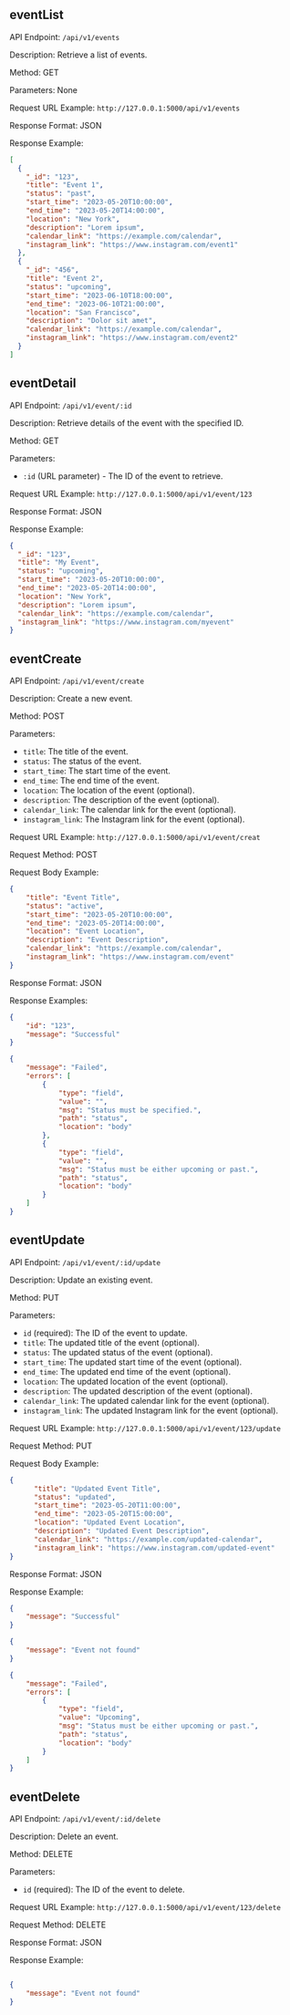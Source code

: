 
## eventList

API Endpoint: `/api/v1/events`

Description: Retrieve a list of events.

Method: GET

Parameters: None

Request URL Example: `http://127.0.0.1:5000/api/v1/events`

Response Format: JSON

Response Example:

```json
[
  {
    "_id": "123",
    "title": "Event 1",
    "status": "past",
    "start_time": "2023-05-20T10:00:00",
    "end_time": "2023-05-20T14:00:00",
    "location": "New York",
    "description": "Lorem ipsum",
    "calendar_link": "https://example.com/calendar",
    "instagram_link": "https://www.instagram.com/event1"
  },
  {
    "_id": "456",
    "title": "Event 2",
    "status": "upcoming",
    "start_time": "2023-06-10T18:00:00",
    "end_time": "2023-06-10T21:00:00",
    "location": "San Francisco",
    "description": "Dolor sit amet",
    "calendar_link": "https://example.com/calendar",
    "instagram_link": "https://www.instagram.com/event2"
  }
]
```


## eventDetail

API Endpoint: `/api/v1/event/:id`

Description: Retrieve details of the event with the specified ID.

Method: GET

Parameters:

- `:id` (URL parameter) - The ID of the event to retrieve.

Request URL Example: `http://127.0.0.1:5000/api/v1/event/123`

Response Format: JSON

Response Example:

```json
{
  "_id": "123",
  "title": "My Event",
  "status": "upcoming",
  "start_time": "2023-05-20T10:00:00",
  "end_time": "2023-05-20T14:00:00",
  "location": "New York",
  "description": "Lorem ipsum",
  "calendar_link": "https://example.com/calendar",
  "instagram_link": "https://www.instagram.com/myevent"
}
```


## eventCreate

API Endpoint: `/api/v1/event/create`

Description: Create a new event.

Method: POST

Parameters:

- `title`: The title of the event.
- `status`: The status of the event.
- `start_time`: The start time of the event.
- `end_time`: The end time of the event.
- `location`: The location of the event (optional).
- `description`: The description of the event (optional).
- `calendar_link`: The calendar link for the event (optional).
- `instagram_link`: The Instagram link for the event (optional).

Request URL Example: `http://127.0.0.1:5000/api/v1/event/creat`

Request Method: POST

Request Body Example:

```json
{
	"title": "Event Title",
	"status": "active",
	"start_time": "2023-05-20T10:00:00",
	"end_time": "2023-05-20T14:00:00",
	"location": "Event Location",
	"description": "Event Description",
	"calendar_link": "https://example.com/calendar",
	"instagram_link": "https://www.instagram.com/event"
}
```

Response Format: JSON

Response Examples:

```json
{
    "id": "123",
	"message": "Successful"
}
```

```json
{
    "message": "Failed",
    "errors": [
        {
            "type": "field",
            "value": "",
            "msg": "Status must be specified.",
            "path": "status",
            "location": "body"
        },
        {
            "type": "field",
            "value": "",
            "msg": "Status must be either upcoming or past.",
            "path": "status",
            "location": "body"
        }
    ]
}
```


## eventUpdate

API Endpoint: `/api/v1/event/:id/update`

Description: Update an existing event.

Method: PUT

Parameters:

- `id` (required): The ID of the event to update.
- `title`: The updated title of the event (optional).
- `status`: The updated status of the event (optional).
- `start_time`: The updated start time of the event (optional).
- `end_time`: The updated end time of the event (optional).
- `location`: The updated location of the event (optional).
- `description`: The updated description of the event (optional).
- `calendar_link`: The updated calendar link for the event (optional).
- `instagram_link`: The updated Instagram link for the event (optional).

Request URL Example: `http://127.0.0.1:5000/api/v1/event/123/update`

Request Method: PUT

Request Body Example:

```json
{
	  "title": "Updated Event Title",
	  "status": "updated",
	  "start_time": "2023-05-20T11:00:00",
	  "end_time": "2023-05-20T15:00:00",
	  "location": "Updated Event Location",
	  "description": "Updated Event Description",
	  "calendar_link": "https://example.com/updated-calendar",
	  "instagram_link": "https://www.instagram.com/updated-event"
}
```

Response Format: JSON

Response Example:

```json
{
	"message": "Successful"
}
```

```json
{
    "message": "Event not found"
}
```

```json
{
    "message": "Failed",
    "errors": [
        {
            "type": "field",
            "value": "Upcoming",
            "msg": "Status must be either upcoming or past.",
            "path": "status",
            "location": "body"
        }
    ]
}
```


## eventDelete

API Endpoint: `/api/v1/event/:id/delete`

Description: Delete an event.

Method: DELETE

Parameters:

- `id` (required): The ID of the event to delete.

Request URL Example: `http://127.0.0.1:5000/api/v1/event/123/delete`

Request Method: DELETE

Response Format: JSON

Response Example:

```json

```

```json
{
    "message": "Event not found"
}
```